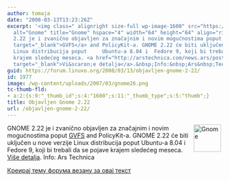```yaml
---
author: tomaja
date: "2008-03-13T13:23:26Z"
excerpt: '<img class=" alignright size-full wp-image-1600" src="https://linuxo.org/wp-content/uploads/2007/03/gnome26.png"
  alt="Gnome" title="Gnome" hspace="4" width="64" height="64" align="right" />GNOME
  2.22 je i zvanično objavljen za značajnim i novim mogućnostima poput  <a href="http://arstechnica.com/journals/linux.ars/2007/09/28/gnome-2-22-planning-gio-and-gvfs-proposed-for-inclusion"
  target="_blank">GVFS</a> and PolicyKit-a. GNOME 2.22 će biti uključen u nove verzije
  Linux distribucija poput     Ubuntu-a 8.04 i  Fedore 9, koji bi trebali da se pojave
  krajem sledećeg meseca. <a href="http://arstechnica.com/news.ars/post/20080312-gnome-2-22-released-brings-new-architectural-features.html"
  target="_blank">Vi&scaron;e detalja</a>.&nbsp;Info:&nbsp;Ars&nbsp;Technica '
guid: https://forum.linuxo.org/2008/03/13/objavljen-gnome-2-22/
id: 1977
image: /wp-content/uploads/2007/03/gnome26.png
tc-thumb-fld:
- a:2:{s:9:"_thumb_id";s:4:"1600";s:11:"_thumb_type";s:5:"thumb";}
title: Objavljen Gnome 2.22
url: /objavljen-gnome-2-22/
---
```

<img class=" alignright size-full wp-image-1600" src="https://linuxo.org/wp-content/uploads/2007/03/gnome26.png" alt="Gnome" title="Gnome" hspace="4" width="64" height="64" align="right" />GNOME 2.22 je i zvanično objavljen za značajnim i novim mogućnostima poput <a href="http://arstechnica.com/journals/linux.ars/2007/09/28/gnome-2-22-planning-gio-and-gvfs-proposed-for-inclusion" target="_blank">GVFS</a> and PolicyKit-a. GNOME 2.22 će biti uključen u nove verzije Linux distribucija poput Ubuntu-a 8.04 i Fedore 9, koji bi trebali da se pojave krajem sledećeg meseca. <a href="http://arstechnica.com/news.ars/post/20080312-gnome-2-22-released-brings-new-architectural-features.html" target="_blank">Vi&scaron;e detalja</a>.&nbsp;Info:&nbsp;Ars&nbsp;Technica <!--break-->

[Креирај тему форума везану за овај текст](https://linuxo.org/nova-tema-na-forumu/?se_pid=1977)